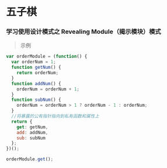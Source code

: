 # 五子棋

### 学习使用设计模式之 Revealing Module（揭示模块）模式

> 示例

```js
var orderModule = (function() {
  var orderNum = 1;
  function getNum() {
    return orderNum;
  }
  function addNum() {
    orderNum = orderNum + 1;
  }
  function subNum() {
    orderNum = orderNum > 1 ? orderNum - 1 : orderNum;
  }
  //将暴露的公有指针指向到私有函数和属性上
  return {
    get: getNum,
    add: addNum,
    sub: subNum
  };
})();

orderModule.get();
```
